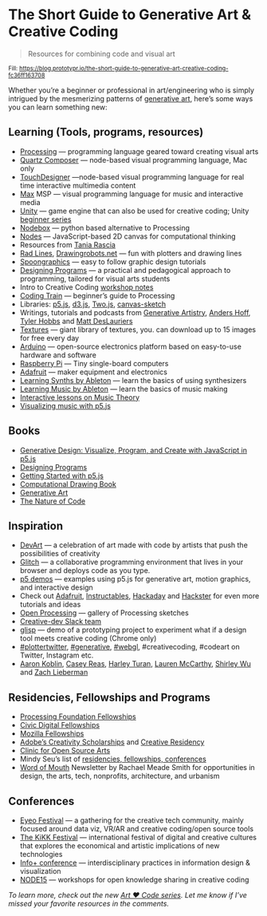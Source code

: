 # The Short Guide to Generative Art & Creative Coding

>Resources for combining code and visual art

<small>Fill: https://blog.prototypr.io/the-short-guide-to-generative-art-creative-coding-fc36ff163708</small>

Whether you’re a beginner or professional in art/engineering who is simply intrigued by the mesmerizing patterns of [generative art](https://chriseugenemills.com/projects/earthquake-prep-drawings/), here’s some ways you can learn something new:

## Learning (Tools, programs, resources)

* [Processing](https://processing.org/) — programming language geared toward creating visual arts
* [Quartz Composer](https://developer.apple.com/library/content/documentation/GraphicsImaging/Conceptual/QuartzComposerUserGuide/qc_intro/qc_intro.html) — node-based visual programming language, Mac only
* [TouchDesigner](https://derivative.ca/) —node-based visual programming language for real time interactive multimedia content
* [Max](https://cycling74.com/) MSP — visual programming language for music and interactive media
* [Unity](https://unity.com/) — game engine that can also be used for creative coding; Unity [beginner series](https://channel9.msdn.com/Series/UnityCreativeCoding/Deconstructing-Darkness)
* [Nodebox](http://nodebox.net/code/index.php/Home) — python based alternative to Processing
* [Nodes](https://nodes.io/) — JavaScript-based 2D canvas for computational thinking
* Resources from [Tania Rascia](https://www.taniarascia.com/)
* [Rad Lines](https://msurguy.github.io/rad-lines/), [Drawingrobots.net](https://drawingbots.net/) — fun with plotters and drawing lines
* [Spoongraphics](https://blog.spoongraphics.co.uk/) — easy to follow graphic design tutorials
* [Designing Programs](https://designingprograms.bitbucket.io/index.html) — a practical and pedagogical approach to programming, tailored for visual arts students
* Intro to Creative Coding [workshop notes](https://github.com/mattdesl/workshop-p5-intro)
* [Coding Train](https://www.youtube.com/user/shiffman/playlists) — beginner’s guide to Processing
* Libraries: [p5.js](https://p5js.org/), [d3.js](https://d3js.org/), [Two.js](http://two.js.org/), [canvas-sketch](https://github.com/mattdesl/canvas-sketch)
* Writings, tutorials and podcasts from [Generative Artistry](https://generativeartistry.com/), [Anders Hoff](https://inconvergent.net/#writing), [Tyler Hobbs](http://www.tylerlhobbs.com/writings) and [Matt DesLauriers](https://mattdesl.svbtle.com/)
* [Textures](https://www.textures.com/) — giant library of textures, you. can download up to 15 images for free every day
* [Arduino](https://www.arduino.cc/) — open-source electronics platform based on easy-to-use hardware and software
* [Raspberry Pi](https://www.raspberrypi.org/) — Tiny single-board computers
* [Adafruit](https://www.adafruit.com/) — maker equipment and electronics
* [Learning Synths by Ableton](https://learningsynths.ableton.com/) — learn the basics of using synthesizers
* [Learning Music by Ableton](https://learningmusic.ableton.com/index.html) — learn the basics of music making
* [Interactive lessons on Music Theory](https://www.lightnote.co/)
* [Visualizing music with p5.js](https://therewasaguy.github.io/p5-music-viz/)

## Books

* [Generative Design: Visualize, Program, and Create with JavaScript in p5.js](https://www.amazon.com/gp/product/1616897589/ref=as_li_tl?ie=UTF8&camp=1789&creative=9325&creativeASIN=1616897589&tag=generativeges-20&linkId=52b74a301a52c167f29d53e38485d0da)
* [Designing Programs](https://designingprograms.bitbucket.io/index.html)
* [Getting Started with p5.js](https://www.amazon.com/Make-Interactive-Graphics-JavaScript-Processing/dp/1457186772)
* [Computational Drawing Book](http://lostritto.com/book)
* [Generative Art](https://www.amazon.co.uk/Generative-Art-Matt-Pearson/dp/1935182625)
* [The Nature of Code](https://www.amazon.com/dp/0985930802?ref=ppx_pop_mob_ap_share)

## Inspiration

* [DevArt](https://devart.withgoogle.com/) — a celebration of art made with code by artists that push the possibilities of creativity
* [Glitch](https://glitch.com/) — a collaborative programming environment that lives in your browser and deploys code as you type.
* [p5 demos](https://p5-demos.glitch.me/) — examples using p5.js for generative art, motion graphics, and interactive design
* Check out [Adafruit](https://learn.adafruit.com/), [Instructables](https://www.instructables.com/circuits/projects/popular/), [Hackaday](https://hackaday.io/) and [Hackster](https://www.hackster.io/) for even more tutorials and ideas
* [Open Processing](https://www.openprocessing.org/browse/#) — gallery of Processing sketches
* [Creative-dev Slack team](https://creative-dev.herokuapp.com/)
* [glisp](https://glisp.app/commit:b352645/) — demo of a prototyping project to experiment what if a design tool meets creative coding (Chrome only)
* [#plottertwitter](https://twitter.com/hashtag/plottertwitter?lang=en), [#generative](https://twitter.com/hashtag/generative?lang=en), [#webgl](https://twitter.com/hashtag/webgl?lang=en), #creativecoding, #codeart on Twitter, Instagram etc.
* [Aaron Koblin](http://www.aaronkoblin.com/), [Casey Reas](https://reas.com/), [Harley Turan](https://twitter.com/hturan?lang=en), [Lauren McCarthy](https://lauren-mccarthy.com/), [Shirley Wu](https://sxywu.com/) and [Zach Lieberman](https://www.instagram.com/zach.lieberman/)

## Residencies, Fellowships and Programs

* [Processing Foundation Fellowships](https://processingfoundation.org/fellowships)
* [Civic Digital Fellowships](https://www.codingitforward.com/fellowship)
* [Mozilla Fellowships](https://foundation.mozilla.org/en/fellowships/)
* [Adobe’s Creativity Scholarships](https://www.adobe.com/corporate-responsibility/creativity/scholarship-programs.html) and [Creative Residency](https://www.adobe.com/about-adobe/creative-residency.html)
* [Clinic for Open Source Arts](https://www.du.edu/ahss/opensourcearts/)
* Mindy Seu’s list of [residencies, fellowships, conferences](https://t.co/XSg5DNLzrS?amp=1)
* [Word of Mouth](http://www.wordsofmouth.org/info) Newsletter by Rachael Meade Smith for opportunities in design, the arts, tech, nonprofits, architecture, and urbanism

## Conferences

* [Eyeo Festival](http://eyeofestival.com/) — a gathering for the creative tech community, mainly focused around data viz, VR/AR and creative coding/open source tools
* [The KiKK Festival](https://www.kikk.be/2019/en/home) — international festival of digital and creative cultures that explores the economical and artistic implications of new technologies
* [Info+ conference](http://informationplusconference.com/2021/) — interdisciplinary practices in information design & visualization
* [NODE15](https://nodeforum.org/activities/festival/node15/education/) — workshops for open knowledge sharing in creative coding

_To learn more, check out the new_ [_Art ❤︎ Code series_](https://medium.com/art-%EF%B8%8E-code)_. Let me know if I’ve missed your favorite resources in the comments._